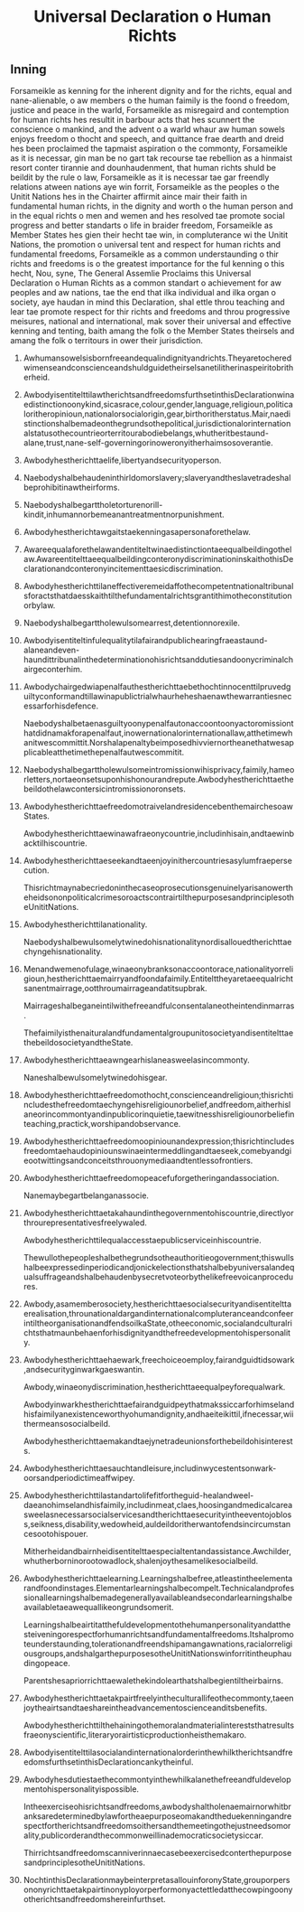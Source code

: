 <h1 align='center'>Universal Declaration o Human Richts</h1>
<h2>Inning</h2>
<p>Forsameikle as kenning for the inherent dignity and for the richts, equal and nane-alienable, o aw members o the human faimily is the foond o freedom, justice and peace in the warld,
Forsameikle as misregaird and contemption for human richts hes resultit in barbour acts that hes scunnert the conscience o mankind, and the advent o a warld whaur aw human sowels enjoys freedom o thocht and speech, and quittance frae dearth and dreid hes been proclaimed the tapmaist aspiration o the commonty,
Forsameikle as it is necessar, gin man be no gart tak recourse tae rebellion as a hinmaist resort conter tirannie and dounhaudenment, that human richts shuld be beildit by the rule o law,
Forsameikle as it is necessar tae gar freendly relations atween nations aye win forrit,
Forsameikle as the peoples o the Unitit Nations hes in the Chairter affirmit aince mair their faith in fundamental human richts, in the dignity and worth o the human person and in the equal richts o men and wemen and hes resolved tae promote social progress and better standarts o life in braider freedom,
Forsameikle as Member States hes gien their hecht tae win, in compluterance wi the Unitit Nations, the promotion o universal tent and respect for human richts and fundamental freedoms,
Forsameikle as a common understaunding o thir richts and freedoms is o the greatest importance for the ful kenning o this hecht,
Nou, syne,
The General Assemlie
Proclaims this Universal Declaration o Human Richts as a common standart o achievement for aw peoples and aw nations, tae the end that ilka individual and ilka organ o society, aye haudan in mind this Declaration, shal ettle throu teaching and lear tae promote respect for thir richts and freedoms and throu progressive meisures, national and international, mak sover their universal and effective kenning and tenting, baith amang the folk o the Member States theirsels and amang the folk o territours in ower their jurisdiction.</p>
<ol>
  <li>
    <p>Awhumansowelsisbornfreeandequalindignityandrichts.Theyaretocheredwimenseandconscienceandshuldguidetheirselsanetilitherinaspeiritobritherheid.</p>
  </li>
  <li>
    <p>AwbodyisentitelttilawtherichtsandfreedomsfurthsetinthisDeclarationwinaedistinctionoonykind,sicasrace,colour,gender,language,religioun,politicaloritheropinioun,nationalorsocialorigin,gear,birthoritherstatus.Mair,naedistinctionshalbemadeonthegrundsothepolitical,jurisdictionalorinternationalstatusothecountrieorterritourabodiebelangs,whutheritbestaund-alane,trust,nane-self-governingorinoweronyitherhaimsosoverantie.</p>
  </li>
  <li>
    <p>Awbodyhestherichttaelife,libertyandsecurityoperson.</p>
  </li>
  <li>
    <p>Naebodyshalbehaudeninthirldomorslavery;slaveryandtheslavetradeshalbeprohibitinawtheirforms.</p>
  </li>
  <li>
    <p>Naebodyshalbegarttholetorturenorill-kindit,inhumannorbemeanantreatmentnorpunishment.</p>
  </li>
  <li>
    <p>Awbodyhestherichtawgaitstaekenningasapersonaforethelaw.</p>
  </li>
  <li>
    <p>Awareequalaforethelawandentiteltwinaedistinctiontaeequalbeildingothelaw.AwareentitelttaeequalbeildingconteronydiscriminationinskaithothisDeclarationandconteronyincitementtaesicdiscrimination.</p>
  </li>
  <li>
    <p>Awbodyhestherichttilaneffectiveremeidaffothecompetentnationaltribunalsforactsthatdaesskaithtilthefundamentalrichtsgrantithimotheconstitutionorbylaw.</p>
  </li>
  <li>
    <p>Naebodyshalbegarttholewulsomearrest,detentionnorexile.</p>
  </li>
  <li>
    <p>Awbodyisentiteltinfulequalitytilafairandpublichearingfraeastaund-alaneandeven-haundittribunalinthedeterminationohisrichtsanddutiesandoonycriminalchairgeconterhim.</p>
  </li>
  <li>
    <p>Awbodychairgedwiapenalfauthestherichttaebethochtinnocenttilpruvedguiltyconformandtillawinapublictrialwhaurheheshaenawthewarrantiesnecessarforhisdefence.</p>
    <p>Naebodyshalbetaenasguiltyoonypenalfautonaccoontoonyactoromissionthatdidnamakforapenalfaut,inowernationalorinternationallaw,atthetimewhanitwescommittit.Norshalapenaltybeimposedhivviernortheanethatwesapplicableatthetimethepenalfautwescommitit.</p>
  </li>
  <li>
    <p>Naebodyshalbegarttholewulsomeintromissionwihisprivacy,faimily,hameorletters,nortaeonsetsuponhishonourandrepute.Awbodyhestherichttaethebeildothelawcontersicintromissionoronsets.</p>
  </li>
  <li>
    <p>AwbodyhestherichttaefreedomotraivelandresidencebenthemairchesoawStates.</p>
    <p>Awbodyhestherichttaewinawafraeonycountrie,includinhisain,andtaewinbacktilhiscountrie.</p>
  </li>
  <li>
    <p>Awbodyhestherichttaeseekandtaeenjoyinithercountriesasylumfraepersecution.</p>
    <p>ThisrichtmaynabecriedoninthecaseoprosecutionsgenuinelyarisanowertheheidsononpoliticalcrimesoroactscontrairtilthepurposesandprinciplesotheUnititNations.</p>
  </li>
  <li>
    <p>Awbodyhestherichttilanationality.</p>
    <p>Naebodyshalbewulsomelytwinedohisnationalitynordisallouedtherichttaechyngehisnationality.</p>
  </li>
  <li>
    <p>Menandwemenofulage,winaeonybranksonaccoontorace,nationalityorreligioun,hestherichttaemairryandfoondafaimily.Entitelttheyaretaeequalrichtsanentmairrage,ootthroumairrageandatitsupbrak.</p>
    <p>Mairrageshalbeganeintilwithefreeandfulconsentalaneotheintendinmarras.</p>
    <p>ThefaimilyisthenaituralandfundamentalgroupunitosocietyandisentitelttaethebeildosocietyandtheState.</p>
  </li>
  <li>
    <p>Awbodyhestherichttaeawngearhislaneasweelasincommonty.</p>
    <p>Naneshalbewulsomelytwinedohisgear.</p>
  </li>
  <li>
    <p>Awbodyhestherichttaefreedomothocht,conscienceandreligioun;thisrichtincludesthefreedomtaechyngehisreligiounorbelief,andfreedom,aitherhislaneorincommontyandinpublicorinquietie,taewitnesshisreligiounorbeliefinteaching,practick,worshipandobservance.</p>
  </li>
  <li>
    <p>Awbodyhestherichttaefreedomoopiniounandexpression;thisrichtincludesfreedomtaehaudopiniounswinaeintermeddlingandtaeseek,comebyandgieootwittingsandconceitsthrouonymediaandtentlessofrontiers.</p>
  </li>
  <li>
    <p>Awbodyhestherichttaefreedomopeacefuforgetheringandassociation.</p>
    <p>Nanemaybegartbelanganassocie.</p>
  </li>
  <li>
    <p>Awbodyhestherichttaetakahaundinthegovernmentohiscountrie,directlyorthrourepresentativesfreelywaled.</p>
    <p>Awbodyhestherichttilequalaccesstaepublicserviceinhiscountrie.</p>
    <p>Thewullothepeopleshalbethegrundsotheauthoritieogovernment;thiswullshalbeexpressedinperiodicandjonickelectionsthatshalbebyuniversalandequalsuffrageandshalbehaudenbysecretvoteorbythelikefreevoicanprocedures.</p>
  </li>
  <li>
    <p>Awbody,asamemberosociety,hestherichttaesocialsecurityandisentitelttaerealisation,throunationaldargandinternationalcompluteranceandconfeerintiltheorganisationandfendsoilkaState,otheeconomic,socialandculturalrichtsthatmaunbehaenforhisdignityandthefreedevelopmentohispersonality.</p>
  </li>
  <li>
    <p>Awbodyhestherichttaehaewark,freechoiceoemploy,fairandguidtidsowark,andsecurityginwarkgaeswantin.</p>
    <p>Awbody,winaeonydiscrimination,hestherichttaeequalpeyforequalwark.</p>
    <p>Awbodyinwarkhestherichttaefairandguidpeythatmakssiccarforhimselandhisfaimilyanexistenceworthyohumandignity,andhaeiteikittil,ifnecessar,wiithermeansosocialbeild.</p>
    <p>Awbodyhestherichttaemakandtaejynetradeunionsforthebeildohisinterests.</p>
  </li>
  <li>
    <p>Awbodyhestherichttaesauchtandleisure,includinwycestentsonwark-oorsandperiodictimeaffwipey.</p>
  </li>
  <li>
    <p>Awbodyhestherichttilastandartolifefitfortheguid-healandweel-daeanohimselandhisfaimily,includinmeat,claes,hoosingandmedicalcareasweelasnecessarsocialservicesandtherichttaesecurityintheeventojobloss,seikness,disability,wedowheid,auldeildoritherwantofendsincircumstancesootohispouer.</p>
    <p>Mitherheidandbairnheidisentitelttaespecialtentandassistance.Awchilder,whutherborninorootowadlock,shalenjoythesamelikesocialbeild.</p>
  </li>
  <li>
    <p>Awbodyhestherichttaelearning.Learningshalbefree,atleastintheelementarandfoondinstages.Elementarlearningshalbecompelt.Technicalandprofessionallearningshalbemadegenerallyavailableandsecondarlearningshalbeavailabletaeawequallikeongrundsomerit.</p>
    <p>Learningshalbeairtitatthefuldevelopmentothehumanpersonalityandatthesteiveningorespectforhumanrichtsandfundamentalfreedoms.Itshalpromoteunderstaunding,tolerationandfreendshipamangawnations,racialorreligiousgroups,andshalgarthepurposesotheUnititNationswinforritintheuphaudingopeace.</p>
    <p>Parentshesapriorrichttaewalethekindolearthatshalbegientiltheirbairns.</p>
  </li>
  <li>
    <p>Awbodyhestherichttaetakpairtfreelyintheculturallifeothecommonty,taeenjoytheairtsandtaeshareintheadvancementoscienceanditsbenefits.</p>
    <p>Awbodyhestherichttilthehainingothemoralandmaterialintereststhatresultsfraeonyscientific,literaryorairtisticproductionheisthemakaro.</p>
  </li>
  <li>
    <p>AwbodyisentitelttilasocialandinternationalorderinthewhilktherichtsandfreedomsfurthsetinthisDeclarationcankytheinful.</p>
  </li>
  <li>
    <p>Awbodyhesdutiestaethecommontyinthewhilkalanethefreeandfuldevelopmentohispersonalityispossible.</p>
    <p>Intheexerciseohisrichtsandfreedoms,awbodyshaltholenaemairnorwhitbranksaredeterminedbylawfortheaepurposeomakandtheduekenningandrespectfortherichtsandfreedomsoithersandthemeetingothejustneedsomorality,publicorderandthecommonweillinademocraticsocietysiccar.</p>
    <p>ThirrichtsandfreedomscanniverinnaecasebeexercisedconterthepurposesandprinciplesotheUnititNations.</p>
  </li>
  <li>
    <p>NochtinthisDeclarationmaybeinterpretasallouinforonyState,grouporpersononyrichttaetakpairtinonyployorperformonyactettledatthecowpingoonyotherichtsandfreedomshereinfurthset.</p>
  </li>
</ol>
